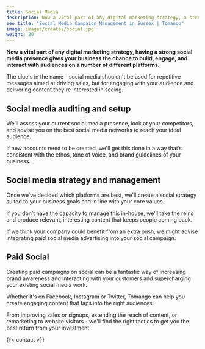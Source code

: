```yaml
---
title: Social Media
description: Now a vital part of any digital marketing strategy, a strong social media presence gives your business the chance to build, engage, and interact with audiences on a number of different platforms.
seo_title: "Social Media Campaign Management in Sussex | Tomango"
image: images/creates/social.jpg
weight: 20
---
```


**Now a vital part of any digital marketing strategy, having a strong social media presence gives your business the chance to build, engage, and interact with audiences on a number of different platforms.**

The clue's in the name - social media shouldn't be used for repetitive messages aimed at driving sales, but for engaging with your audience and delivering content they're interested in seeing.

## Social media auditing and setup

We’ll assess your current social media presence, look at your competitors, and advise you on the best social media networks to reach your ideal audience.

If new accounts need to be created, we'll get this done in a way that’s consistent with the ethos, tone of voice, and brand guidelines of your business.

## Social media strategy and management

Once we’ve decided which platforms are best, we'll create a social strategy suited to your business goals and in line with your core values.

If you don’t have the capacity to manage this in-house, we'll take the reins and produce relevant, interesting content that keeps people coming back.

If we think your company could benefit from an extra push, we might advise integrating paid social media advertising into your social campaign.

## Paid Social

Creating paid campaigns on social can be a fantastic way of increasing brand awareness and interacting with your customers and supercharging your existing social media work.

Whether it's on Facebook, Instagram or Twitter, Tomango can help you create engaging content that taps into the right audiences.

From improving sales or signups, extending the reach of content, or remarketing to website visitors - we'll find the right tactics to get you the best return from your investment.

{{< contact >}}
